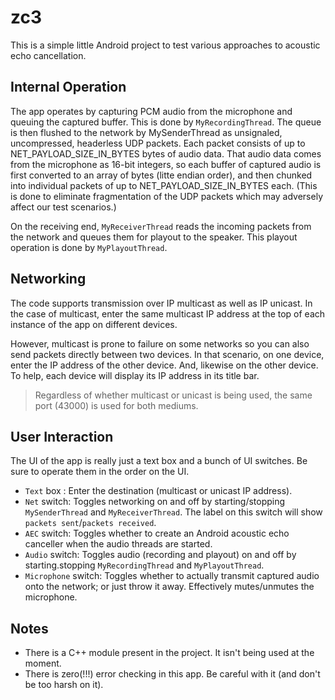# zc3
This is a simple little Android project to test various approaches to acoustic echo cancellation.

## Internal Operation
The app operates by capturing PCM audio from the microphone and queuing the captured buffer.  This is done by `MyRecordingThread`.  The queue is then flushed to the network by MySenderThread as unsignaled, uncompressed, headerless UDP packets.  Each packet consists of up to NET_PAYLOAD_SIZE_IN_BYTES bytes of audio data.  That audio data comes from the microphone as 16-bit integers, so each buffer of captured audio is first converted to an array of bytes (litte endian order), and then chunked into individual packets of up to NET_PAYLOAD_SIZE_IN_BYTES each. (This is done to eliminate fragmentation of the UDP packets which may adversely affect our test scenarios.)

On the receiving end, `MyReceiverThread` reads the incoming packets from the network and queues them for playout to the speaker.  This playout operation is done by `MyPlayoutThread`.

## Networking
The code supports transmission over IP multicast as well as IP unicast.  In the case of multicast, enter the same multicast IP address at the top of each instance of the app on different devices.

However, multicast is prone to failure on some networks so you can also send packets directly between two devices.  In that scenario, on one device, enter the IP address of the other device. And, likewise on the other device.  To help, each device will display its IP address in its title bar.

>Regardless of whether multicast or unicast is being used, the same port (43000) is used for 
both mediums.

## User Interaction
The UI of the app is really just a text box and a bunch of UI switches.  Be sure to operate them in the order on the UI.  

- `Text` box : Enter the destination (multicast or unicast IP address).
- `Net` switch: Toggles networking on and off by starting/stopping `MySenderThread` and `MyReceiverThread`.  The label on this switch will show `packets sent`/`packets received`.
- `AEC` switch: Toggles whether to create an Android acoustic echo canceller when the audio threads are started.
- `Audio` switch: Toggles audio (recording and playout) on and off by starting.stopping `MyRecordingThread` and `MyPlayoutThread`.
- `Microphone` switch: Toggles whether to actually transmit captured audio onto the network; or just throw it away.  Effectively mutes/unmutes the microphone.

## Notes
- There is a C++ module present in the project.  It isn't being used at the moment.
- There is zero(!!!) error checking in this app.  Be careful with it (and don't be too harsh on it).